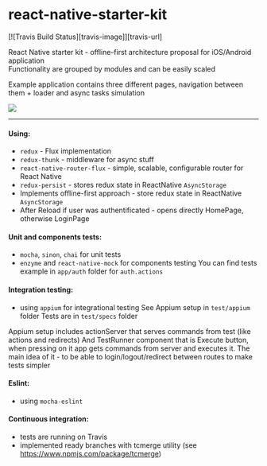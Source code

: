 # react-native-starter-kit
[![Travis Build Status][travis-image]][travis-url]

React Native starter kit - offline-first architecture proposal for iOS/Android application  
Functionality are grouped by modules and can be easily scaled  

Example application contains three different pages, navigation between them + loader and async tasks simulation

![](https://github.com/philipshurpik/react-native-starter-kit/raw/master/video.gif) 

----------
#### Using:
* `redux` - Flux implementation  
* `redux-thunk` - middleware for async stuff  
* `react-native-router-flux` - simple, scalable, configurable router for React Native  
* `redux-persist` - stores redux state in ReactNative `AsyncStorage`
* Implements offline-first approach - store redux state in ReactNative `AsyncStorage`
* After Reload if user was authentificated - opens directly HomePage, otherwise LoginPage

#### Unit and components tests:
* `mocha`, `sinon`, `chai` for unit tests
* `enzyme` and `react-native-mock` for components testing
You can find tests example in `app/auth` folder for `auth.actions`

#### Integration testing:
* using `appium` for integrational testing
See Appium setup in `test/appium` folder
Tests are in `test/specs` folder

Appium setup includes actionServer that serves commands from test (like actions and redirects)
And TestRunner component that is Execute button, when pressing on it app gets commands from server and executes it.
The main idea of it - to be able to login/logout/redirect between routes to make tests simpler 

#### Eslint:
* using `mocha-eslint`

#### Continuous integration:
* tests are running on Travis
* implemented ready branches with tcmerge utility (see https://www.npmjs.com/package/tcmerge)